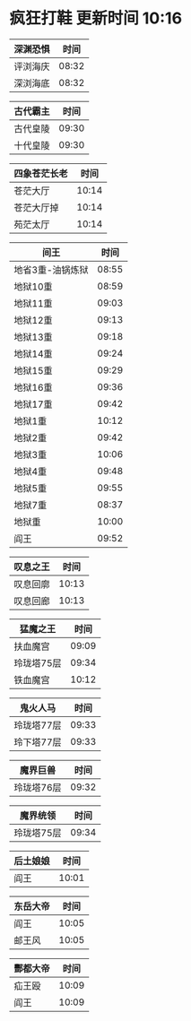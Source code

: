 # 疯狂打鞋 更新时间 10:16

| 深渊恐惧   | 时间    |
|--------|-------|
| 评浏海庆 | 08:32 |
| 深浏海底 | 08:32 |

| 古代霸主   | 时间    |
|--------|-------|
| 古代皇陵 | 09:30 |
| 十代皇陵 | 09:30 |

| 四象苍茫长老   | 时间    |
|--------|-------|
| 苍茫大厅 | 10:14 |
| 苍茫大厅掉 | 10:14 |
| 苑茫太厅 | 10:14 |

| 间王   | 时间    |
|--------|-------|
| 地省3重-油锅炼狱 | 08:55 |
| 地狱10重 | 08:59 |
| 地狱11重 | 09:03 |
| 地狱12重 | 09:13 |
| 地狱13重 | 09:18 |
| 地狱14重 | 09:24 |
| 地狱15重 | 09:29 |
| 地狱16重 | 09:36 |
| 地狱17重 | 09:42 |
| 地狱1重 | 10:12 |
| 地狱2重 | 09:42 |
| 地狱3重 | 10:06 |
| 地狱4重 | 09:48 |
| 地狱5重 | 09:55 |
| 地狱7重 | 08:37 |
| 地狱重 | 10:00 |
| 阎王 | 09:52 |

| 叹息之王   | 时间    |
|--------|-------|
| 叹息回廓 | 10:13 |
| 叹息回廊 | 10:13 |

| 猛魔之王   | 时间    |
|--------|-------|
| 扶血魔宫 | 09:09 |
| 玲珑塔75层 | 09:34 |
| 铁血魔宫 | 10:12 |

| 鬼火人马   | 时间    |
|--------|-------|
| 玲珑塔77层 | 09:33 |
| 玲下塔77层 | 09:33 |

| 魔界巨兽   | 时间    |
|--------|-------|
| 玲珑塔76层 | 09:32 |

| 魔界统领   | 时间    |
|--------|-------|
| 玲珑塔75层 | 09:34 |

| 后土娘娘   | 时间    |
|--------|-------|
| 阎王 | 10:01 |

| 东岳大帝   | 时间    |
|--------|-------|
| 阎王 | 10:05 |
| 邮王风 | 10:05 |

| 酆都大帝   | 时间    |
|--------|-------|
| 疝王殴 | 10:09 |
| 阎王 | 10:09 |